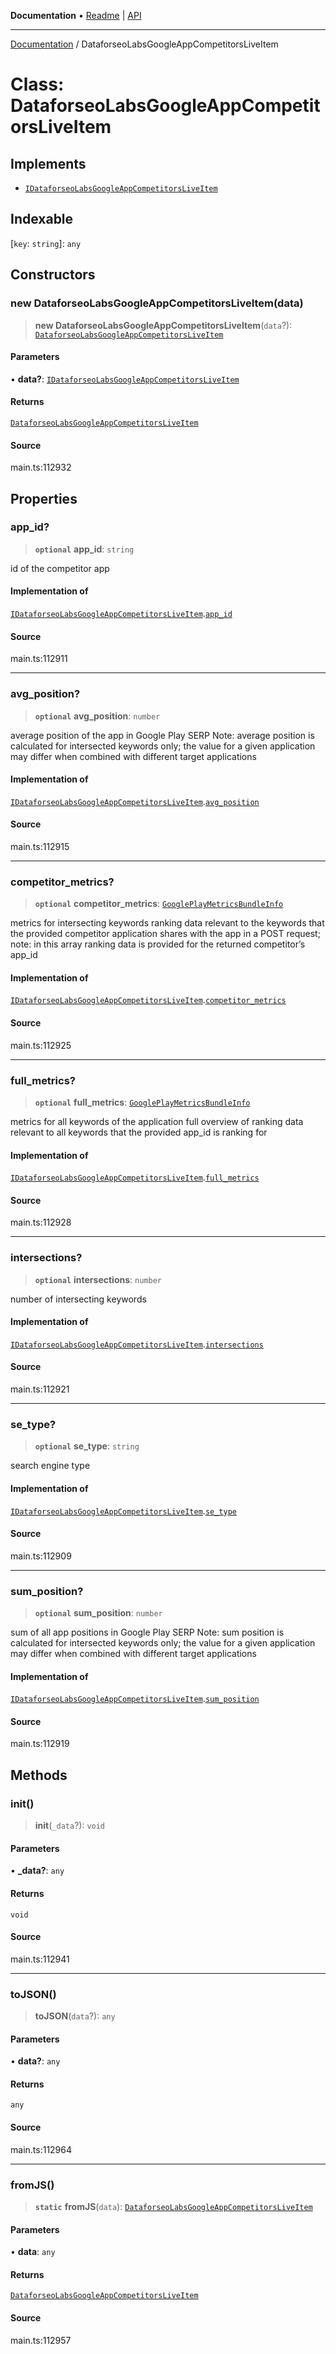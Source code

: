 **Documentation** • [Readme](../README.md) \| [API](../globals.md)

***

[Documentation](../README.md) / DataforseoLabsGoogleAppCompetitorsLiveItem

# Class: DataforseoLabsGoogleAppCompetitorsLiveItem

## Implements

- [`IDataforseoLabsGoogleAppCompetitorsLiveItem`](../interfaces/IDataforseoLabsGoogleAppCompetitorsLiveItem.md)

## Indexable

 \[`key`: `string`\]: `any`

## Constructors

### new DataforseoLabsGoogleAppCompetitorsLiveItem(data)

> **new DataforseoLabsGoogleAppCompetitorsLiveItem**(`data`?): [`DataforseoLabsGoogleAppCompetitorsLiveItem`](DataforseoLabsGoogleAppCompetitorsLiveItem.md)

#### Parameters

• **data?**: [`IDataforseoLabsGoogleAppCompetitorsLiveItem`](../interfaces/IDataforseoLabsGoogleAppCompetitorsLiveItem.md)

#### Returns

[`DataforseoLabsGoogleAppCompetitorsLiveItem`](DataforseoLabsGoogleAppCompetitorsLiveItem.md)

#### Source

main.ts:112932

## Properties

### app\_id?

> **`optional`** **app\_id**: `string`

id of the competitor app

#### Implementation of

[`IDataforseoLabsGoogleAppCompetitorsLiveItem`](../interfaces/IDataforseoLabsGoogleAppCompetitorsLiveItem.md).[`app_id`](../interfaces/IDataforseoLabsGoogleAppCompetitorsLiveItem.md#app_id)

#### Source

main.ts:112911

***

### avg\_position?

> **`optional`** **avg\_position**: `number`

average position of the app in Google Play SERP
Note: average position is calculated for intersected keywords only;
the value for a given application may differ when combined with different target applications

#### Implementation of

[`IDataforseoLabsGoogleAppCompetitorsLiveItem`](../interfaces/IDataforseoLabsGoogleAppCompetitorsLiveItem.md).[`avg_position`](../interfaces/IDataforseoLabsGoogleAppCompetitorsLiveItem.md#avg_position)

#### Source

main.ts:112915

***

### competitor\_metrics?

> **`optional`** **competitor\_metrics**: [`GooglePlayMetricsBundleInfo`](GooglePlayMetricsBundleInfo.md)

metrics for intersecting keywords
ranking data relevant to the keywords that the provided competitor application shares with the app in a POST request;
note: in this array ranking data is provided for the returned competitor’s app_id

#### Implementation of

[`IDataforseoLabsGoogleAppCompetitorsLiveItem`](../interfaces/IDataforseoLabsGoogleAppCompetitorsLiveItem.md).[`competitor_metrics`](../interfaces/IDataforseoLabsGoogleAppCompetitorsLiveItem.md#competitor_metrics)

#### Source

main.ts:112925

***

### full\_metrics?

> **`optional`** **full\_metrics**: [`GooglePlayMetricsBundleInfo`](GooglePlayMetricsBundleInfo.md)

metrics for all keywords of the application
full overview of ranking data relevant to all keywords that the provided app_id is ranking for

#### Implementation of

[`IDataforseoLabsGoogleAppCompetitorsLiveItem`](../interfaces/IDataforseoLabsGoogleAppCompetitorsLiveItem.md).[`full_metrics`](../interfaces/IDataforseoLabsGoogleAppCompetitorsLiveItem.md#full_metrics)

#### Source

main.ts:112928

***

### intersections?

> **`optional`** **intersections**: `number`

number of intersecting keywords

#### Implementation of

[`IDataforseoLabsGoogleAppCompetitorsLiveItem`](../interfaces/IDataforseoLabsGoogleAppCompetitorsLiveItem.md).[`intersections`](../interfaces/IDataforseoLabsGoogleAppCompetitorsLiveItem.md#intersections)

#### Source

main.ts:112921

***

### se\_type?

> **`optional`** **se\_type**: `string`

search engine type

#### Implementation of

[`IDataforseoLabsGoogleAppCompetitorsLiveItem`](../interfaces/IDataforseoLabsGoogleAppCompetitorsLiveItem.md).[`se_type`](../interfaces/IDataforseoLabsGoogleAppCompetitorsLiveItem.md#se_type)

#### Source

main.ts:112909

***

### sum\_position?

> **`optional`** **sum\_position**: `number`

sum of all app positions in Google Play SERP
Note: sum position is calculated for intersected keywords only;
the value for a given application may differ when combined with different target applications

#### Implementation of

[`IDataforseoLabsGoogleAppCompetitorsLiveItem`](../interfaces/IDataforseoLabsGoogleAppCompetitorsLiveItem.md).[`sum_position`](../interfaces/IDataforseoLabsGoogleAppCompetitorsLiveItem.md#sum_position)

#### Source

main.ts:112919

## Methods

### init()

> **init**(`_data`?): `void`

#### Parameters

• **\_data?**: `any`

#### Returns

`void`

#### Source

main.ts:112941

***

### toJSON()

> **toJSON**(`data`?): `any`

#### Parameters

• **data?**: `any`

#### Returns

`any`

#### Source

main.ts:112964

***

### fromJS()

> **`static`** **fromJS**(`data`): [`DataforseoLabsGoogleAppCompetitorsLiveItem`](DataforseoLabsGoogleAppCompetitorsLiveItem.md)

#### Parameters

• **data**: `any`

#### Returns

[`DataforseoLabsGoogleAppCompetitorsLiveItem`](DataforseoLabsGoogleAppCompetitorsLiveItem.md)

#### Source

main.ts:112957
